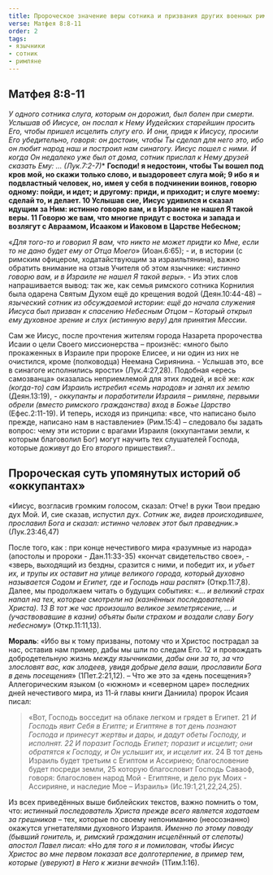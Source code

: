 ```yaml
---
title: Пророческое значение веры сотника и призвания других военных римлян
verse: Матфея 8:8-11
order: 2
tags: 
- язычники
- сотник
- римляне
---
```


## Матфея 8:8-11

*У одного сотника слуга, которым он дорожил, был болен при смерти. Услышав об 
Иисусе, он послал к Нему Иудейских старейшин просить Его, чтобы пришел исцелить слугу 
его. И они, придя к Иисусу, просили Его убедительно, говоря: он достоин, чтобы Ты сделал 
для него это, ибо он любит народ наш и построил нам синагогу. Иисус пошел с ними. И 
когда Он недалеко уже был от дома, сотник прислал к Нему друзей сказать Ему: … 
(Лук.7:2-7)**
**Господи! я недостоин, чтобы Ты вошел под кров мой, но скажи только слово, и 
выздоровеет слуга мой; 9 ибо я и подвластный человек, но, имея у себя в подчинении 
воинов, говорю одному: пойди, и идет; и другому: приди, и приходит; и слуге моему: 
сделай то, и делает. 10 Услышав сие, Иисус удивился и сказал идущим за Ним: истинно 
говорю вам, и в Израиле не нашел Я такой веры. 11 Говорю же вам, что многие придут с 
востока и запада и возлягут с Авраамом, Исааком и Иаковом в Царстве Небесном;**

«*Для того-то и говорил Я вам, что никто не может придти ко Мне, если то не дано будет 
ему от Отца Моего*» (Иоан.6:65); - и, в истории (с римским офицером, ходатайствующим 
за израильтянина), важно обратить внимание на отзыв Учителя об этом язычнике: 
«*истинно говорю вам, и в Израиле не нашел Я такой веры*». - Из этих слов 
напрашивается вывод: так же, как семья римского сотника Корнилия была одарена 
Святым Духом ещё до крещения водой (Деян.10:44-48) – *языческий сотник из 
обсуждаемой истории: ещё до начала служения Иисуса был призван к спасению 
Небесным Отцом – Который открыл ему духовное зрение и слух (истинную веру) для 
принятия Мессии*.  

Сам же Иисус, после прочтения жителям города Назарета пророчества Исаии о цели 
Своего миссионерства – произнёс: «много было прокаженных в Израиле при пророке 
Елисее, и ни один из них не очистился, кроме (полководца) Неемана Сириянина. - 
Услышав это, все в синагоге исполнились ярости» (Лук.4:27,28). Подобная «ересь 
самозванца» оказалась неприемлемой для этих людей, и всё же: *как (когда-то) сам 
Израиль истребил «семь народов» и занял их землю* (Деян.13:19), - *оккупанты и 
поработители Израиля – римляне, первыми обрели (вместо римского гражданства) 
вход в Божье Царство* (Ефес.2:11-19). И теперь, исходя из принципа: «все, что написано 
было прежде, написано нам в наставление» (Рим.15:4) – следовало бы задать вопрос: 
чему эти истории с врагами Израиля (оккупантами земли, к которым благоволил Бог) 
могут научить тех слушателей Господа, которые доживут до Его *второго* 
пришествия?..

## Пророческая суть упомянутых историй об «оккупантах»

«Иисус, возгласив громким голосом, сказал: Отче! в руки Твои предаю дух Мой. И, сие 
сказав, испустил дух. *Сотник же, видев происходившее, прославил Бога и сказал: истинно 
человек этот был праведник*.» (Лук.23:46,47)

После того, как : при конце нечестивого мира «разумные из народа» (апостолы и 
пророки - Дан.11:33-35) «кончат свидетельство свое», - «зверь, выходящий из бездны, 
сразится с ними, и победит их, и *убьет их, и трупы их оставит на улице великого города, 
который духовно называется Содом и Египет, где и Господь наш распят*» (Откр.11:7,8). 
Далее, мы продолжаем читать о будущих событиях: «… *и великий страх напал на тех, 
которые смотрели на (казнённых последователей Христа). 13 В тот же час произошло 
великое землетрясение, … и (участвовавшие в казни) объяты были страхом и воздали 
славу Богу небесному*» (Откр.11:11,13). 

**Мораль**: «Ибо вы к тому призваны, потому что и Христос пострадал за нас, оставив нам 
пример, дабы мы шли по следам Его. 12 и провождать добродетельную жизнь *между 
язычниками, дабы они за то, за что злословят вас, как злодеев, увидя добрые дела ваши, 
прославили Бога в день посещения*» (1Пет.2:21,12). – Что же это за «день посещения»?
Аллегорическим языком (о «южном» и «северном царе» последних дней нечестивого 
мира, из 11-й главы книги Даниила) пророк Исаия писал: 

>«Вот, Господь восседит на облаке легком и грядет в Египет. 21 *И Господь явит Себя в Египте; и Египтяне в тот день познают Господа и принесут жертвы и дары, и дадут обеты Господу, и исполнят. 22 И поразит Господь Египет; поразит и исцелит; они обратятся к Господу, и Он услышит их, и исцелит их*. 24 В тот день Израиль будет третьим с Египтом и Ассириею; благословение будет посреди земли, 25 которую благословит Господь Саваоф, говоря: благословен народ Мой - Египтяне, и дело рук Моих - Ассирияне, и наследие Мое – Израиль» (Ис.19:1,21,22,24,25). 

Из всех приведённых выше библейских текстов, важно 
помнить о том, что: *истинный последователь Христа прежде всего является 
ходатаем за грешников* – тех, которые по своему непониманию (неосознанно) 
окажутся угнетателями духовного Израиля. *Именно по этому поводу (бывший 
гонитель, и, римский гражданин исцелённый от слепоты) апостол Павел писал:* «Но 
*для того я и помилован, чтобы Иисус Христос во мне первом показал все долготерпение, в 
пример тем, которые (уверуют) в Него к жизни вечной*» (1Тим.1:16). 

